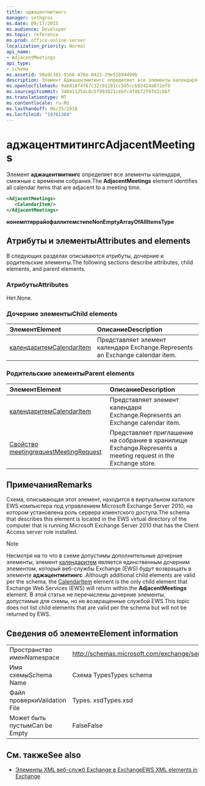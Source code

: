 ```yaml
---
title: аджацентмитингс
manager: sethgros
ms.date: 09/17/2015
ms.audience: Developer
ms.topic: reference
ms.prod: office-online-server
localization_priority: Normal
api_name:
- AdjacentMeetings
api_type:
- schema
ms.assetid: 50a9c381-9166-476e-8421-29e51b94499b
description: Элемент Аджацентмитингс определяет все элементы календаря, смежные с временем собрания.
ms.openlocfilehash: 9ab818f4f67c32c01101cc595ccb92424a872ef0
ms.sourcegitcommit: 34041125dc8c5f993b21cebfc4f8b72f0fd2cb6f
ms.translationtype: MT
ms.contentlocale: ru-RU
ms.lasthandoff: 06/25/2018
ms.locfileid: "19761360"
---
```

# <a name="adjacentmeetings"></a><span data-ttu-id="18044-103">аджацентмитингс</span><span class="sxs-lookup"><span data-stu-id="18044-103">AdjacentMeetings</span></span>

<span data-ttu-id="18044-104">Элемент **аджацентмитингс** определяет все элементы календаря, смежные с временем собрания.</span><span class="sxs-lookup"><span data-stu-id="18044-104">The **AdjacentMeetings** element identifies all calendar items that are adjacent to a meeting time.</span></span> 
  
```xml
<AdjacentMeetings>
   <CalendarItem/>
</AdjacentMeetings>
```

 <span data-ttu-id="18044-105">**нонемптяррайофаллитемстипе**</span><span class="sxs-lookup"><span data-stu-id="18044-105">**NonEmptyArrayOfAllItemsType**</span></span>
## <a name="attributes-and-elements"></a><span data-ttu-id="18044-106">Атрибуты и элементы</span><span class="sxs-lookup"><span data-stu-id="18044-106">Attributes and elements</span></span>

<span data-ttu-id="18044-107">В следующих разделах описываются атрибуты, дочерние и родительские элементы.</span><span class="sxs-lookup"><span data-stu-id="18044-107">The following sections describe attributes, child elements, and parent elements.</span></span>
  
### <a name="attributes"></a><span data-ttu-id="18044-108">Атрибуты</span><span class="sxs-lookup"><span data-stu-id="18044-108">Attributes</span></span>

<span data-ttu-id="18044-109">Нет.</span><span class="sxs-lookup"><span data-stu-id="18044-109">None.</span></span>
  
### <a name="child-elements"></a><span data-ttu-id="18044-110">Дочерние элементы</span><span class="sxs-lookup"><span data-stu-id="18044-110">Child elements</span></span>

|<span data-ttu-id="18044-111">**Элемент**</span><span class="sxs-lookup"><span data-stu-id="18044-111">**Element**</span></span>|<span data-ttu-id="18044-112">**Описание**</span><span class="sxs-lookup"><span data-stu-id="18044-112">**Description**</span></span>|
|:-----|:-----|
|[<span data-ttu-id="18044-113">календаритем</span><span class="sxs-lookup"><span data-stu-id="18044-113">CalendarItem</span></span>](calendaritem.md) <br/> |<span data-ttu-id="18044-114">Представляет элемент календаря Exchange.</span><span class="sxs-lookup"><span data-stu-id="18044-114">Represents an Exchange calendar item.</span></span>  <br/> |
   
### <a name="parent-elements"></a><span data-ttu-id="18044-115">Родительские элементы</span><span class="sxs-lookup"><span data-stu-id="18044-115">Parent elements</span></span>

|<span data-ttu-id="18044-116">**Элемент**</span><span class="sxs-lookup"><span data-stu-id="18044-116">**Element**</span></span>|<span data-ttu-id="18044-117">**Описание**</span><span class="sxs-lookup"><span data-stu-id="18044-117">**Description**</span></span>|
|:-----|:-----|
|[<span data-ttu-id="18044-118">календаритем</span><span class="sxs-lookup"><span data-stu-id="18044-118">CalendarItem</span></span>](calendaritem.md) <br/> |<span data-ttu-id="18044-119">Представляет элемент календаря Exchange.</span><span class="sxs-lookup"><span data-stu-id="18044-119">Represents an Exchange calendar item.</span></span>  <br/> |
|[<span data-ttu-id="18044-120">Свойство meetingrequest</span><span class="sxs-lookup"><span data-stu-id="18044-120">MeetingRequest</span></span>](meetingrequest.md) <br/> |<span data-ttu-id="18044-121">Представляет приглашение на собрание в хранилище Exchange.</span><span class="sxs-lookup"><span data-stu-id="18044-121">Represents a meeting request in the Exchange store.</span></span>  <br/> |
   
## <a name="remarks"></a><span data-ttu-id="18044-122">Примечания</span><span class="sxs-lookup"><span data-stu-id="18044-122">Remarks</span></span>

<span data-ttu-id="18044-123">Схема, описывающая этот элемент, находится в виртуальном каталоге EWS компьютера под управлением Microsoft Exchange Server 2010, на котором установлена роль сервера клиентского доступа.</span><span class="sxs-lookup"><span data-stu-id="18044-123">The schema that describes this element is located in the EWS virtual directory of the computer that is running Microsoft Exchange Server 2010 that has the Client Access server role installed.</span></span>
  
> [!NOTE]
> <span data-ttu-id="18044-124">Несмотря на то что в схеме допустимы дополнительные дочерние элементы, элемент [календаритем](calendaritem.md) является единственным дочерним элементом, который веб-службы Exchange (EWS) будут возвращать в элементе **аджацентмитингс** .</span><span class="sxs-lookup"><span data-stu-id="18044-124">Although additional child elements are valid per the schema, the [CalendarItem](calendaritem.md) element is the only child element that Exchange Web Services (EWS) will return within the **AdjacentMeetings** element.</span></span> <span data-ttu-id="18044-125">В этой статье не перечислены дочерние элементы, допустимые для схемы, но не возвращенные службой EWS.</span><span class="sxs-lookup"><span data-stu-id="18044-125">This topic does not list child elements that are valid per the schema but will not be returned by EWS.</span></span> 
  
## <a name="element-information"></a><span data-ttu-id="18044-126">Сведения об элементе</span><span class="sxs-lookup"><span data-stu-id="18044-126">Element information</span></span>

|||
|:-----|:-----|
|<span data-ttu-id="18044-127">Пространство имен</span><span class="sxs-lookup"><span data-stu-id="18044-127">Namespace</span></span>  <br/> |http://schemas.microsoft.com/exchange/services/2006/types  <br/> |
|<span data-ttu-id="18044-128">Имя схемы</span><span class="sxs-lookup"><span data-stu-id="18044-128">Schema Name</span></span>  <br/> |<span data-ttu-id="18044-129">Схема Types</span><span class="sxs-lookup"><span data-stu-id="18044-129">Types schema</span></span>  <br/> |
|<span data-ttu-id="18044-130">Файл проверки</span><span class="sxs-lookup"><span data-stu-id="18044-130">Validation File</span></span>  <br/> |<span data-ttu-id="18044-131">Types. xsd</span><span class="sxs-lookup"><span data-stu-id="18044-131">Types.xsd</span></span>  <br/> |
|<span data-ttu-id="18044-132">Может быть пустым</span><span class="sxs-lookup"><span data-stu-id="18044-132">Can be Empty</span></span>  <br/> |<span data-ttu-id="18044-133">False</span><span class="sxs-lookup"><span data-stu-id="18044-133">False</span></span>  <br/> |
   
## <a name="see-also"></a><span data-ttu-id="18044-134">См. также</span><span class="sxs-lookup"><span data-stu-id="18044-134">See also</span></span>

- [<span data-ttu-id="18044-135">Элементы XML веб-служб Exchange в Exchange</span><span class="sxs-lookup"><span data-stu-id="18044-135">EWS XML elements in Exchange</span></span>](ews-xml-elements-in-exchange.md)

